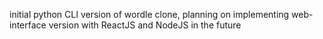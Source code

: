 initial python CLI version of wordle clone, planning on implementing web-interface version with ReactJS and NodeJS in the future
